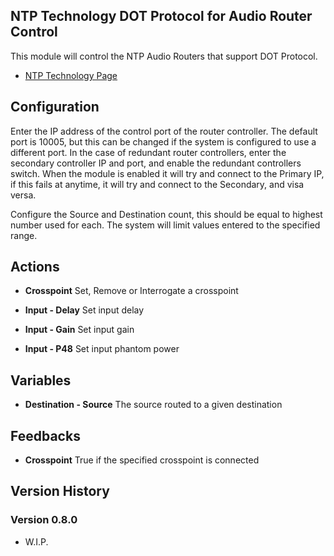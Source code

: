 ## NTP Technology DOT Protocol for Audio Router Control

This module will control the NTP Audio Routers that support DOT Protocol.

- [NTP Technology Page](https://www.ntp.dk/)

## Configuration
Enter the IP address of the control port of the router controller. The default port is 10005, but this can be changed if the system is configured to use a different port.
In the case of redundant router controllers, enter the secondary controller IP and port, and enable the redundant controllers switch. When the module is enabled it will try and connect to the Primary IP, if this fails at anytime, it will try and connect to the Secondary, and visa versa.

Configure the Source and Destination count, this should be equal to highest number used for each. The system will limit values entered to the specified range.

## Actions

- **Crosspoint** Set, Remove or Interrogate a crosspoint

- **Input - Delay** Set input delay
- **Input - Gain** Set input gain
- **Input - P48** Set input phantom power

## Variables
- **Destination - Source** The source routed to a given destination

## Feedbacks
- **Crosspoint** True if the specified crosspoint is connected

## Version History

### Version 0.8.0
- W.I.P.
